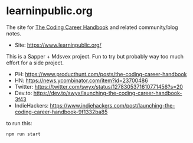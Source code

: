 # learninpublic.org

The site for [The Coding Career Handbook](https://gumroad.com/products/bAZJq/) and related community/blog notes.

- Site: https://www.learninpublic.org/

This is a Sapper + Mdsvex project. Fun to try but probably way too much effort for a side project.

- PH: https://www.producthunt.com/posts/the-coding-career-handbook
- HN: https://news.ycombinator.com/item?id=23700486
- Twitter: https://twitter.com/swyx/status/1278305371610771456?s=20
- Dev.to: https://dev.to/swyx/launching-the-coding-career-handbook-3f43
- IndieHackers: https://www.indiehackers.com/post/launching-the-coding-career-handbook-9f1332ba85

to run this:

```bash
npm run start
```
